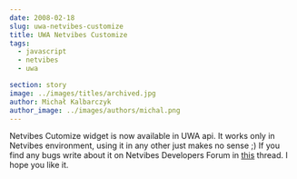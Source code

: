 ```yaml
---
date: 2008-02-18
slug: uwa-netvibes-customize
title: UWA Netvibes Customize
tags:
  - javascript
  - netvibes
  - uwa

section: story
image: ../images/titles/archived.jpg
author: Michał Kalbarczyk
author_image: ../images/authors/michal.png
---
```


Netvibes Cutomize widget is now available in UWA api. It works only in Netvibes environment, using it in any other just makes no sense ;)
If you find any bugs write about it on Netvibes Developers Forum in [this](http://dev.netvibes.com/forum/viewtopic.php?id=770) thread.
I hope you like it.
